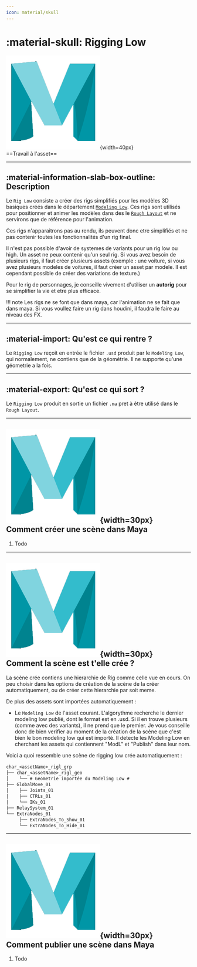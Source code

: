 ```yaml
---
icon: material/skull
---
```


# :material-skull: Rigging Low

![Maya_icon](../assets/icons/maya.png){width=40px}
<br>
==Travail à l'asset==

-----

## :material-information-slab-box-outline: Description

Le `Rig Low` consiste a créer des rigs simplifiés pour les modèles 3D basiques créés dans le département [`Modeling Low`](../ModelingLow). Ces rigs sont utilisés pour positionner et animer les modèles dans des le [`Rough Layout`](../RLO) et ne servirons que de référence pour l'animation.

Ces rigs n'apparaitrons pas au rendu, ils peuvent donc etre simplifiés et ne pas contenir toutes les fonctionnalités d'un rig final.

Il n'est pas possible d'avoir de systemes de variants pour un rig low ou high. Un asset ne peux contenir qu'un seul rig. Si vous avez besoin de plusieurs rigs, il faut créer plusieurs assets (exemple : une voiture, si vous avez plusieurs modeles de voitures, il faut créer un asset par modele. Il est cependant possible de créer des variations de texture.)

Pour le rig de personnages, je conseille vivement d'utiliser un **autorig** pour se simplifier la vie et etre plus efficace.

!!! note
    Les rigs ne se font que dans maya, car l'animation ne se fait que dans maya. Si vous voullez faire un rig dans houdini, il faudra le faire au niveau des FX.

-----

## :material-import: Qu'est ce qui rentre ?

Le `Rigging Low` reçoit en entrée le fichier `.usd` produit par le `Modeling Low`, qui normalement, ne contiens que de la géométrie. Il ne supporte qu'une géometrie a la fois.

-----

## :material-export: Qu'est ce qui sort ?

Le `Rigging Low` produit en sortie un fichier `.ma` pret à être utilisé dans le `Rough Layout`.

-----

## ![Maya_icon](../assets/icons/maya.png){width=30px} Comment créer une scène dans Maya

1. Todo

-----

## ![Maya_icon](../assets/icons/maya.png){width=30px} Comment la scène est t'elle crée ?

La scène crée contiens une hierarchie de Rig comme celle vue en cours. On peu choisir dans les options de création de la scène de la créer automatiquement, ou de créer cette hierarchie par soit meme.

De plus des assets sont importées automatiquement :

- Le `Modeling Low` de l'asset courant. L'algorythme recherche le dernier modeling low publié, dont le format est en .usd. Si il en trouve plusieurs (comme avec des variants), il ne prend que le premier. Je vous conseille donc de bien verifier au moment de la création de la scène que c'est bien le bon modeling low qui est importé. Il detecte les Modeling Low en cherchant les assets qui contiennent "ModL" et "Publish" dans leur nom.

Voici a quoi ressemble une scène de rigging low crée automatiquement :<br>
```
char_<assetName>_rigl_grp
├── char_<assetName>_rigl_geo
│    └── # Geometrie importée du Modeling Low #
├── GlobalMove_01
│    ├── Joints_01
│    ├── CTRLs_01
│    └── IKs_01
├── RelaySystem_01
└── ExtraNodes_01
     ├── ExtraNodes_To_Show_01
     └── ExtraNodes_To_Hide_01
```

-----


## ![Maya_icon](../assets/icons/maya.png){width=30px} Comment publier une scène dans Maya

1. Todo

